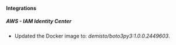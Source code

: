 
#### Integrations

##### AWS - IAM Identity Center

- Updated the Docker image to: *demisto/boto3py3:1.0.0.2449603*.

